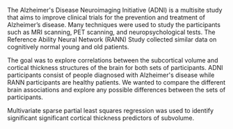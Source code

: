 The Alzheimer's Disease Neuroimaging Initiative (ADNI) is a multisite study that aims to improve clinical trials for the prevention and treatment of Alzheimer’s disease. Many techniques were used to study the participants such as MRI scanning, PET scanning, and neuropsychological tests. The Reference Ability Neural Network (RANN) Study collected similar data on cognitively normal young and old patients.

The goal was to explore correlations between the subcortical volume and cortical thickness structures of the brain for both sets of participants. ADNI participants consist of people diagnosed with Alzheimer's disease while RANN participants are healthy patients. We wanted to compare the different brain associations and explore any possible differences between the sets of participants.

Multivariate sparse partial least squares regression was used to identify significant significant cortical thickness predictors of subvolume.

